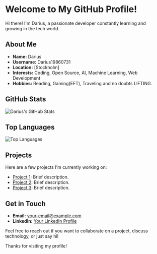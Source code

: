 # Welcome to My GitHub Profile!

Hi there! I'm Darius, a passionate developer constantly learning and growing in the tech world.

## About Me
- **Name:** Darius
- **Username:** Darius19860731
- **Location:** [Stockholm]
- **Interests:** Coding, Open Source, AI, Machine Learning, Web Development
- **Hobbies:** Reading, Gaming(EFT), Traveling and no doubts LIFTING. 

## GitHub Stats
![Darius's GitHub Stats](https://github-readme-stats.vercel.app/api?username=Darius19860731&show_icons=true&theme=radical)

## Top Languages
![Top Languages](https://github-readme-stats.vercel.app/api/top-langs/?username=Darius19860731&layout=compact&theme=radical)

## Projects
Here are a few projects I'm currently working on:
- [Project 1](https://github.com/Darius19860731/project1): Brief description.
- [Project 2](https://github.com/Darius19860731/project2): Brief description.
- [Project 3](https://github.com/Darius19860731/project3): Brief description.

## Get in Touch
- **Email:** [your-email@example.com](mailto:skardininku.darbai@gmail.com.com)
- **LinkedIn:** [Your LinkedIn Profile](https://www.linkedin.com/public-profile/settings?trk=d_flagship3_profile_self_view_public_profile)


Feel free to reach out if you want to collaborate on a project, discuss technology, or just say hi!

Thanks for visiting my profile!
